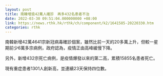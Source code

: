 ```yaml
---
layout: post
title: 南韓增逾42萬人確診　再多432名患者不治
date: 2022-03-30 09:51:04.000000000 +08:00
link: https://news.rthk.hk/rthk/ch/component/k2/1641585-20220330.htm
categories: rthk
---
```


南韓新增42萬4641宗新冠病毒確診個案，雖然比前一天的20多萬上升，但較一星期前少6萬多宗病例，政府認為，疫情正由高峰緩慢下降。 

另外，新增432宗死亡病例，是疫情爆發以來的第二高，累積15855名患者死亡。

現有重症患者1301人創新高，並連續23天保持四位數。
